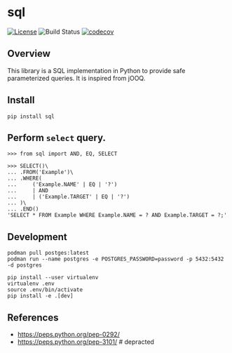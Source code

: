 # sql
[![License](https://img.shields.io/badge/License-MIT-blue.svg)](https://spdx.org/licenses/MIT)
![Build Status](https://github.com/kuwv/sql/actions/workflows/main.yml/badge.svg?branch=master)
[![codecov](https://codecov.io/gh/kuwv/sql/branch/master/graph/badge.svg)](https://codecov.io/gh/kuwv/sql)

## Overview

This library is a SQL implementation in Python to provide safe parameterized queries. It is inspired from jOOQ.

## Install

```
pip install sql
```

## Perform `select` query.

```
>>> from sql import AND, EQ, SELECT

>>> SELECT()\
... .FROM('Example')\
... .WHERE(
...     ('Example.NAME' | EQ | '?')
...     | AND
...     | ('Example.TARGET' | EQ | '?')
... )\
... .END()
'SELECT * FROM Example WHERE Example.NAME = ? AND Example.TARGET = ?;'

```

## Development

```
podman pull postges:latest
podman run --name postgres -e POSTGRES_PASSWORD=password -p 5432:5432 -d postgres

```

```
pip install --user virtualenv
virtualenv .env
source .env/bin/activate
pip install -e .[dev]
```

## References

- https://peps.python.org/pep-0292/
- https://peps.python.org/pep-3101/  # depracted
